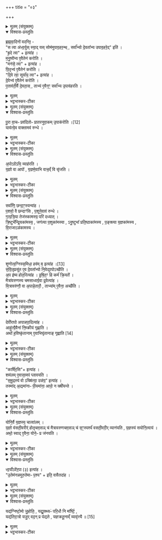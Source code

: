 +++
title = "०३"

+++

<details><summary>मूलम् (संयुक्तम्)</summary>

ब्र॒ह्म॒वा॒दिनो॑ वदन्ति॒ स त्वा अ॑ध्व॒र्युस्स्या॒द्यस्सोम॑मुपाव॒हर॒न्थ्सर्वा᳚भ्यो दे॒वता᳚भ्य उपाव॒हरे॒दिति॑ हृ॒दे त्वेत्या॑ह मनु॒ष्ये᳚भ्य ए॒वैतेन॑ करोति॒ मन॑से॒ त्वेत्या॑ह पि॒तृभ्य॑ ए॒वैतेन॑ करोति दि॒वे त्वा॒ सूर्या॑य॒ त्वेत्या॑ह दे॒वेभ्य॑ ए॒वैतेन॑ करोत्ये॒ताव॑ती॒र्वै दे॒वता॒स्ताभ्य॑ ए॒वैन॒ꣳ॒ सर्वा᳚भ्य उ॒पाव॑हरति
</details>

<details open><summary>विश्वास-प्रस्तुतिः</summary>

ब्र॒ह्म॒वा॒दिनो॑ वदन्ति॒ -  
"स त्वा अ॑ध्व॒र्युस् स्या॒द् यस् सोम॑मुपाव॒हर॒न्थ् ,
सर्वा᳚भ्यो दे॒वता᳚भ्य उपाव॒हरे॒द्" इति॑ ।    
"हृ॒दे त्वा" + इत्या॑ह ।  
म॒नु॒ष्ये᳚भ्य ए॒वैतेन॑ करोति ।  
"मन॑से॒ त्वा" + इत्या॑ह ।  
पि॒तृभ्य॑ ए॒वैतेन॑ करोति ।  
"दि॒वे त्वा॒ सूर्या॑य॒ त्वा"+ इत्या॑ह ।  
दे॒वेभ्य॑ ए॒वैतेन॑ करोति ।  
ए॒ताव॑ती॒र्वै दे॒वता॒स् , ताभ्य॑ ए॒वैन॒ꣳ॒ सर्वा᳚भ्य उ॒पाव॑हरति ।  
</details>

<details><summary>मूलम्</summary>

ब्र॒ह्म॒वा॒दिनो॑ वदन्ति॒ -  
"स त्वा अ॑ध्व॒र्युस् स्या॒द् यस् सोम॑मुपाव॒हर॒न्थ् ,
सर्वा᳚भ्यो दे॒वता᳚भ्य उपाव॒हरे॒द्" इति॑ ।    
"हृ॒दे त्वा" + इत्या॑ह ।  
म॒नु॒ष्ये᳚भ्य ए॒वैतेन॑ करोति ।  
"मन॑से॒ त्वा" + इत्या॑ह ।  
पि॒तृभ्य॑ ए॒वैतेन॑ करोति ।  
"दि॒वे त्वा॒ सूर्या॑य॒ त्वा"+ इत्या॑ह ।  
दे॒वेभ्य॑ ए॒वैतेन॑ करोति ।  
ए॒ताव॑ती॒र्वै दे॒वता॒स् , ताभ्य॑ ए॒वैन॒ꣳ॒ सर्वा᳚भ्य उ॒पाव॑हरति ।  
</details>

<details><summary>भट्टभास्कर-टीका</summary>

1ब्रह्मवादिन इत्यादि ॥ स एवाध्वर्युर्भवितुमर्हति । तोरन्त्यलोपश्छान्दसः । यः सोमं हविर्धानादुपावहरन् अवतारयन् सर्वाम्यो देवताभ्यः सर्वदेवतार्थं उपावहरेत् उपावहरणं जानातीति । मनुष्येभ्य इत्यादि । हृदयमात्रवन्तो मनुष्या विशिष्टं मननं मनः तद्वन्तः पितरः द्युलोकवासिनो देवाः सूर्यमण्डलवर्तिनश्च । एतावत्य एव देवता भवन्ति, तस्मादनेन मन्त्रेणोपावहरणं सर्वदेवतार्थमिति ॥
</details>

<details><summary>मूलम् (संयुक्तम्)</summary>

पु॒रा वा॒चः [12]  
प्रव॑दितोᳶ प्रातरनुवा॒कमु॒पाक॑रोति॒ याव॑त्ये॒व वाक्तामव॑ रुन्द्धे॒
</details>

<details open><summary>विश्वास-प्रस्तुतिः</summary>

पु॒रा वा॒चᳶ प्रव॑दितोᳶ प्रातरनुवा॒कम् उ॒पाक॑रोति ।[12]  
याव॑त्ये॒व वाक्तामव॑ रुन्धे ।
</details>

<details><summary>मूलम्</summary>

पु॒रा वा॒चᳶ प्रव॑दितोᳶ प्रातरनुवा॒कम् उ॒पाक॑रोति ।[12]  
याव॑त्ये॒व वाक्तामव॑ रुन्धे ।
</details>

<details><summary>भट्टभास्कर-टीका</summary>

2पुरा वाच इत्यादि ॥ पक्ष्यादीनां वाग्वदनारम्भात्प्राक् प्रातरनुवाकमुपाकरोति 'प्रातर्यावभ्यः' इत्यादिकं संप्रैषमाह । यावती काचित्सर्वस्य वाक्, तां अप्रोदितां प्रथममन्यैरनुक्तामेव स्वयमवरुन्धे ॥
</details>

<details><summary>मूलम् (संयुक्तम्)</summary>

ऽपोऽग्रे॑ऽभि॒ व्याह॑रति य॒ज्ञो वा आपो॑ य॒ज्ञमे॒वाभि वाच॒व्ँवि सृ॑जति॒
</details>

<details open><summary>विश्वास-प्रस्तुतिः</summary>

अ॒पोऽग्रे॑ऽभि॒ व्याह॑रति ।  
य॒ज्ञो वा आपो॑ , य॒ज्ञमे॒वाभि वाच॒व्ँ वि सृ॑जति ।  
</details>

<details><summary>मूलम्</summary>

अ॒पोऽग्रे॑ऽभि॒ व्याह॑रति ।  
य॒ज्ञो वा आपो॑ , य॒ज्ञमे॒वाभि वाच॒व्ँ वि सृ॑जति ।  
</details>

<details><summary>भट्टभास्कर-टीका</summary>

3अपोग्रे इति ॥ आरम्भे अपोभिव्याहरति आपो देवीरिति । तेन यज्ञान्विता अपोभिलक्ष्य वाचं विसृजति वाग्विसृष्टा भवति ॥
</details>

<details><summary>मूलम् (संयुक्तम्)</summary>

सर्वा॑णि॒ छन्दा॒ꣳ॒स्यन्वा॑ह प॒शवो॒ वै छन्दाꣳ॑सि प॒शूने॒वाव॑ रुन्द्धे गायत्रि॒या तेज॑स्कामस्य॒ परि॑ दध्यात्त्रि॒ष्टुभे᳚न्द्रि॒यका॑मस्य॒ जग॑त्या प॒शुका॑मस्याऽनु॒ष्टुभा᳚ प्रति॒ष्ठाका॑मस्य प॒ङ्क्त्या य॒ज्ञका॑मस्य वि॒राजाऽन्न॑कामस्य
</details>

<details open><summary>विश्वास-प्रस्तुतिः</summary>

सर्वा॑णि॒ छन्दा॒ꣳ॒स्यन्वा॑ह ।  
प॒शवो॒ वै छन्दाꣳ॑सि , प॒शूने॒वाव॑ रुन्धे ।  
गा॒य॒त्रि॒या तेज॑स्कामस्य॒ परि॑ दध्यात् ।  
त्रि॒ष्टुभे᳚न्द्रि॒यका॑मस्य॒ , जग॑त्या प॒शुका॑मस्या , ऽनु॒ष्टुभा᳚ प्रति॒ष्ठाका॑मस्य , प॒ङ्क्त्या य॒ज्ञका॑मस्य , वि॒राजाऽन्न॑कामस्य ।  
</details>

<details><summary>मूलम्</summary>

सर्वा॑णि॒ छन्दा॒ꣳ॒स्यन्वा॑ह ।  
प॒शवो॒ वै छन्दाꣳ॑सि , प॒शूने॒वाव॑ रुन्धे ।  
गा॒य॒त्रि॒या तेज॑स्कामस्य॒ परि॑ दध्यात् ।  
त्रि॒ष्टुभे᳚न्द्रि॒यका॑मस्य॒ , जग॑त्या प॒शुका॑मस्या , ऽनु॒ष्टुभा᳚ प्रति॒ष्ठाका॑मस्य , प॒ङ्क्त्या य॒ज्ञका॑मस्य , वि॒राजाऽन्न॑कामस्य ।  
</details>

<details><summary>भट्टभास्कर-टीका</summary>

4सर्वाणीत्यादि ॥ प्रातरनुवाके प्रेषणानन्तरं ब्रूयात् । परिदध्यात् समापयेत् । गतमन्यत् ॥
</details>

<details><summary>मूलम् (संयुक्तम्)</summary>

शृ॒णोत्व॒ग्निस्स॒मिधा॒ हव᳚म् [13]  
म॒ इत्या॑ह सवि॒तृप्र॑सूत ए॒व दे॒वता᳚भ्यो नि॒वेद्या॒पोऽच्छै᳚त्य॒प इ॑ष्य होत॒रित्या॑हेषि॒तꣳ हि कर्म॑ क्रि॒यते॒ मैत्रा॑वरुणस्य चमसाध्वर्य॒वा द्र॒वेत्या॑ह मि॒त्रावरु॑णौ॒ वा अ॒पान्ने॒तारौ॒ ताभ्या॑मे॒वैना॒ अच्छै॑ति॒
</details>

<details open><summary>विश्वास-प्रस्तुतिः</summary>

शृ॒णोत्व॒ग्निस्स॒मिधा॒ हव॑म्  म॒ इत्या॑ह ।[13]  
स॒वि॒तृप्रसू॑त ए॒व दे॒वता᳚भ्यो नि॒वेद्या॒पोऽच्छै॑ति ।  
अ॒प इ॑ष्य होत॒रित्या॑ह ।
इ॒षि॒त॒ꣳ हि कर्म॑ क्रि॒यते᳚ ।  
मैत्रा॑वरुणस्य चमसाध्वर्य॒वा द्र॒वेत्या॑ह ।  
मि॒त्रावरु॑णौ॒ वा अ॒पान्ने॒तारौ॒ , ताभ्या॑म् ए॒वैना॒ अच्छै॑ति ।
</details>

<details><summary>मूलम्</summary>

शृ॒णोत्व॒ग्निस्स॒मिधा॒ हव॑म्  म॒ इत्या॑ह ।[13]  
स॒वि॒तृप्रसू॑त ए॒व दे॒वता᳚भ्यो नि॒वेद्या॒पोऽच्छै॑ति ।  
अ॒प इ॑ष्य होत॒रित्या॑ह ।
इ॒षि॒त॒ꣳ हि कर्म॑ क्रि॒यते᳚ ।  
मैत्रा॑वरुणस्य चमसाध्वर्य॒वा द्र॒वेत्या॑ह ।  
मि॒त्रावरु॑णौ॒ वा अ॒पान्ने॒तारौ॒ , ताभ्या॑म् ए॒वैना॒ अच्छै॑ति ।
</details>

<details><summary>भट्टभास्कर-टीका</summary>

5यत्राभिजानात्यभूदुषारुशत्पशुरिति तत्प्रचरण्या जुहोति - शृणोत्वग्निरिति ॥ सवितृप्रसूत इति । सवित्राऽनुज्ञात एव देवताभ्यो निवेद्य विज्ञाप्य अपोच्छैति अपोभिप्राप्तुं गच्छति । एकधनादिलक्षणाः अप इष्य होतरित्यादिस्संप्रैषः । इषितमित्यादि । हे होतः अपः कर्म अपामानयनलक्षणं इष्य इच्छेति यस्मादाह तस्मादिषितं हि कर्म क्रियते । मैत्रावरुणस्येत्यादि । मित्रावरुणयोः अपां वृष्टेः नेतृत्वात् एवमुच्यते । ताभ्यां सह अपोच्छैति ॥
</details>

<details><summary>मूलम् (संयुक्तम्)</summary>

देवी॑रापो अपान्नपा॒दित्या॒हाहु॑त्यै॒वैना॑ नि॒ष्क्रीय॑ गृह्णा॒त्यथो॑ ह॒विष्कृ॑तानामे॒वाभिघृ॑तानाङ्गृह्णाति [14]  
</details>

<details open><summary>विश्वास-प्रस्तुतिः</summary>

देवी॑रापो अपान्नपा॒दित्या॑ह ।  
आहु॑त्यै॒वैना॑ नि॒ष्क्रीय॑ गृह्णाति  ।  
अथो॑ ह॒विष्कृ॑तानाम् ए॒वाभिघृ॑तानाङ् गृह्णाति [14]  
</details>

<details><summary>मूलम्</summary>

देवी॑रापो अपान्नपा॒दित्या॑ह ।  
आहु॑त्यै॒वैना॑ नि॒ष्क्रीय॑ गृह्णाति  ।  
अथो॑ ह॒विष्कृ॑तानाम् ए॒वाभिघृ॑तानाङ् गृह्णाति [14]  
</details>

<details><summary>भट्टभास्कर-टीका</summary>

6देवीराप इत्यप्सु तृणमन्तर्धाय जुहोति आहुतिप्रदानेन एना अपो निष्क्रीय आत्मसात्कृत्य गृह्णाति । अथो हविष्कृतानां हविष्ट्वमापादितानां अभिघारणस्थानीयोयं होम इत्यर्थः । हविष्ट्वापादनेन संस्कृता हविष्कृता । 'तृतीया कर्मणि' इति पूर्वपदप्रकृतिस्वरत्वम् ॥
</details>

<details><summary>मूलम् (संयुक्तम्)</summary>

कार्षि॑र॒सीत्या॑ह॒ शम॑लमे॒वासा॒मप॑ प्लावयति समु॒द्रस्य॒ वोऽख्षि॑त्या॒ उन्न॑य॒ इत्या॑ह॒ तस्मा॑द॒द्यमा॑नाᳶ पी॒यमा॑ना॒ आपो॒ न ख्षी॑यन्ते॒
</details>

<details open><summary>विश्वास-प्रस्तुतिः</summary>

"कार्षि॑र॒सि"+ इत्या॑ह ।  
शम॑लम् ए॒वासा॒मप॑ प्लावयति ।  
"स॒मु॒द्रस्य॑ वो ऽख्षि॑त्या॒ उन्न॑य॒" इत्या॑ह ।  
तस्मा॑द् अ॒द्यमा॑नाᳶ पी॒यमा॑ना॒ आपो॒ न ख्षी॑यन्ते ।  
</details>

<details><summary>मूलम्</summary>

"कार्षि॑र॒सि"+ इत्या॑ह ।  
शम॑लम् ए॒वासा॒मप॑ प्लावयति ।  
"स॒मु॒द्रस्य॑ वो ऽख्षि॑त्या॒ उन्न॑य॒" इत्या॑ह ।  
तस्मा॑द् अ॒द्यमा॑नाᳶ पी॒यमा॑ना॒ आपो॒ न ख्षी॑यन्ते ।  
</details>

<details><summary>भट्टभास्कर-टीका</summary>

7कार्षिरसीति दर्भैराहुतिमपप्लावयति ॥ शमलं मलांशमपप्लावयति अपनयति । 'समुद्रस्य वोक्षित्या उन्नये' इति अभिहुतानां मैत्रावरुणचमसेन गृह्णाति । तस्मादद्यमाना इत्यादि । क्षुन्निवृत्त्यर्थमद्यमानाः पिपासानिवृत्त्यर्थं पीयमानाः ॥
</details>

<details><summary>मूलम् (संयुक्तम्)</summary>

योनि॒र्वै य॒ज्ञस्य॒ चात्वा॑लय्ँय॒ज्ञो व॑सती॒वरीर्॑होतृचम॒सञ्च॑ मैत्रावरुणचम॒सञ्च॑ स॒ꣳ॒स्पर्श्य॑ वसती॒वरी॒र्व्यान॑यति य॒ज्ञस्य॑ सयोनि॒त्वायाथो॒ स्वादे॒वैना॒ योने॒ᳶ प्र ज॑नय॒त्य्
</details>

<details open><summary>विश्वास-प्रस्तुतिः</summary>

योनि॒र्वै य॒ज्ञस्य॒ चात्वा॑लम् ।  
य॒ज्ञो व॑सती॒वरीर्॑ होतृचम॒सञ् च॑ मैत्रावरुणचम॒सञ् च॑ स॒ꣳ॒स्पर्श्य॑ वसती॒वरी॒र् व्यान॑यति , य॒ज्ञस्य॑ सयोनि॒त्वाय॑ ।  
अथो॒ स्वाद् ए॒वैना॒ योने॒ᳶ प्र ज॑नयति ।  
</details>

<details><summary>मूलम्</summary>

योनि॒र्वै य॒ज्ञस्य॒ चात्वा॑लम् ।  
य॒ज्ञो व॑सती॒वरीर्॑ होतृचम॒सञ् च॑ मैत्रावरुणचम॒सञ् च॑ स॒ꣳ॒स्पर्श्य॑ वसती॒वरी॒र् व्यान॑यति , य॒ज्ञस्य॑ सयोनि॒त्वाय॑ ।  
अथो॒ स्वाद् ए॒वैना॒ योने॒ᳶ प्र ज॑नयति ।  
</details>

<details><summary>भट्टभास्कर-टीका</summary>

8योनिर्वा इत्यादि ॥ ततः पुरषिमादाय धिष्ण्योपवपनात् योनित्यम् । प्रसाधनसाधनत्वाद्यज्ञोहि स्वयं वसतीवर्यः । उपरि चात्वाले चमसौ परस्परं संस्पर्शयित्वा तत्र वसतविरीर्व्यानयति परस्परमानयति यज्ञस्य सयोनित्वाय स्वयोनावेव यज्ञस्स्थापितो यथा स्यात् । अपि च स्वादेव योनेः एता यज्ञात्मिकाः प्रजनयति उत्पादयति ॥
</details>

<details><summary>मूलम् (संयुक्तम्)</summary>

ध्व॒र्योऽवे॑र॒पा (३) इत्या॑हो॒तेम॑नन्नमुरु॒तेमाᳶ प॒श्येति॒ वावैतदा॑ह॒
</details>

<details open><summary>विश्वास-प्रस्तुतिः</summary>

ध्व॒र्योऽवे॑र॒पा (३) इत्या॑ह ।  
"उ॒तेम॑नन्नमुरु॒तेमाᳶ प॒श्य" + इति॒ वावैतदा॑ह ।  
</details>

<details><summary>मूलम्</summary>

ध्व॒र्योऽवे॑र॒पा (३) इत्या॑ह ।  
"उ॒तेम॑नन्नमुरु॒तेमाᳶ प॒श्य" + इति॒ वावैतदा॑ह ।  
</details>

<details><summary>भट्टभास्कर-टीका</summary>

9अध्वर्योवेरपा इति हातोऽध्वर्युं पृच्छति ॥ हे अध्वर्यो किमपः अवेः लब्धवानसि । विदॢ लाभे, लुङि सिज्लुकि 'दश्च' इति रुत्वम् । प्रश्ने वाक्यस्य टेः प्लुतः । अत यत्प्रतिवचनं 'उतेमनन्नमुः' इति तस्याभिप्रायमाह - उतेमा इत्यादि । अत्र लाभप्रश्ने लब्धवानस्म्यहमिति प्रतिवक्तव्ये उतेमनन्नमुरिति यदुक्तं तस्यायमभिप्रायः - तथा हि न केवलमिमा लब्धवानस्म्यहं उत अपि तु अनन्नमुः इमाः अत्यर्थं मामुपसं प्राप्ताः दर्शयितुमपि शक्यन्ते । द्रष्टुमशक्यमपि हि आत्मसात्कृतलब्धमुच्यते । इमास्त्वापो न तथा, उपनता एवेमाः; तत्किमुच्यते लब्धवानस्मीति; अपित्विमाः पश्येति एतदर्थरूपमाहायं मन्त्र इति ॥
</details>

<details><summary>मूलम् (संयुक्तम्)</summary>

यद्य॑ग्निष्टो॒मो जु॒होति॒ यद्यु॒क्थ्यᳶ॑ परि॒धौ नि मा᳚र्ष्टि॒ यद्य॑तिरा॒त्रो यजु॒र्वद॒न्प्र प॑द्यते यज्ञक्रतू॒नाव्ँव्यावृ॑त्त्यै ॥ [15]  
</details>

<details open><summary>विश्वास-प्रस्तुतिः</summary>

यद्य॑ग्निष्टो॒मो जु॒होति॒ , यद्यु॒क्थ्यᳶ॑ परि॒धौ नि मा᳚र्ष्टि॒ ,   
यद्य॑तिरा॒त्रो यजु॒र् वद॒न् प्र प॑द्यते , यज्ञक्रतू॒नाव्ँ व्यावृ॑त्त्यै ॥ [15]  
</details>

<details><summary>मूलम्</summary>

यद्य॑ग्निष्टो॒मो जु॒होति॒ , यद्यु॒क्थ्यᳶ॑ परि॒धौ नि मा᳚र्ष्टि॒ ,   
यद्य॑तिरा॒त्रो यजु॒र् वद॒न् प्र प॑द्यते , यज्ञक्रतू॒नाव्ँ व्यावृ॑त्त्यै ॥ [15]  
</details>

<details><summary>भट्टभास्कर-टीका</summary>

10प्रचरणीयशेषात्क्रतुकरणं जुहोति - 'यमग्रे पृत्सु मर्त्यम्' इति ॥ यद्ययमग्निष्टोमः, अथवा यद्युक्थ्यः परिधौ निर्माष्ट्यनेन मन्त्रेण । अथ यद्यतिरात्रः एतं मन्त्रं वदन् प्रपद्यते हविर्धानम् । यज्ञक्रतवः यूपवन्तो यागाः । तेषां व्यावृत्त्यै विभागार्थमेवं कुर्यादिति ॥

इति षष्ठे चतुर्थे तृतीयोनुवाकः ॥  
</details>
